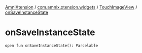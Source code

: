 [AmniXtension](../../index.md) / [com.amnix.xtension.widgets](../index.md) / [TouchImageView](index.md) / [onSaveInstanceState](./on-save-instance-state.md)

# onSaveInstanceState

`open fun onSaveInstanceState(): Parcelable`
